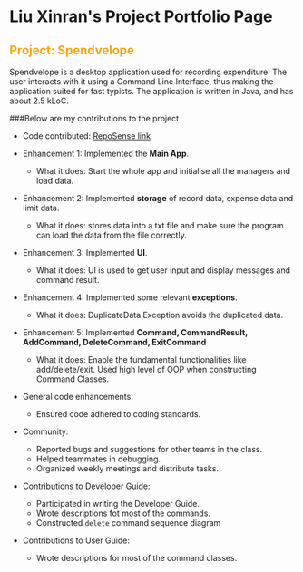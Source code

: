 # Liu Xinran's Project Portfolio Page

## <span style="color:orange">Project: Spendvelope</span>
Spendvelope is a desktop application used for recording expenditure. The user interacts with it using a Command Line
Interface, thus making the application suited for fast typists. The application is written in Java, and has about 2.5
kLoC.

###Below are my contributions to the project
* Code contributed: [RepoSense link](https://nus-cs2113-ay2122s2.github.io/tp-dashboard/?search=striris&sort=groupTitle&sortWithin=title&timeframe=commit&mergegroup=&groupSelect=groupByRepos&breakdown=true&checkedFileTypes=docs~functional-code~test-code~other&since=2022-02-18)


* Enhancement 1: Implemented the **Main App**.
    * What it does: Start the whole app and initialise all the managers and load data.


* Enhancement 2: Implemented **storage** of record data, expense data and limit data.
    * What it does: stores data into a txt file and make sure the program can load the data from the file correctly.


* Enhancement 3: Implemented **UI**.
    * What it does: UI is used to get user input and display messages and command result.


* Enhancement 4: Implemented some relevant **exceptions**.
    * What it does: DuplicateData Exception avoids the duplicated data.


* Enhancement 5: Implemented **Command, CommandResult, AddCommand, DeleteCommand, ExitCommand**
  * What it does: Enable the fundamental functionalities like add/delete/exit. Used high level of OOP when constructing Command Classes.


* General code enhancements:
    * Ensured code adhered to coding standards.



* Community:
    * Reported bugs and suggestions for other teams in the class.
    * Helped teammates in debugging.
    * Organized weekly meetings and distribute tasks.


* Contributions to Developer Guide:
    * Participated in writing the Developer Guide.
    * Wrote descriptions fot most of the commands.
    * Constructed `delete` command sequence diagram


* Contributions to User Guide:
    * Wrote descriptions for most of the command classes.